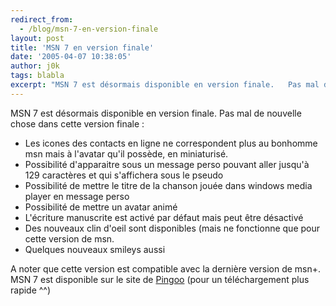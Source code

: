 ```yaml
---
redirect_from:
  - /blog/msn-7-en-version-finale
layout: post
title: 'MSN 7 en version finale'
date: '2005-04-07 10:38:05'
author: j0k
tags: blabla
excerpt: "MSN 7 est désormais disponible en version finale.   Pas mal de nouvelle chose dans cette version finale"
---
```


MSN 7 est désormais disponible en version finale.   Pas mal de nouvelle chose dans cette version finale :

* Les icones des contacts en ligne ne correspondent plus au bonhomme msn mais à l'avatar qu'il possède, en miniaturisé.
* Possibilité d'apparaitre sous un message perso pouvant aller jusqu'à 129 caractères et qui s'affichera sous le pseudo
* Possibilité de mettre le titre de la chanson jouée dans windows media player en message perso
* Possibilité de mettre un avatar animé
* L'écriture manuscrite est activé par défaut mais peut être désactivé
* Des nouveaux clin d'oeil sont disponibles (mais ne fonctionne que pour cette version de msn.
* Quelques nouveaux smileys aussi

A noter que cette version est compatible avec la dernière version de msn+.   MSN 7 est disponible sur le site de [Pingoo](http://www.pingoo.net/?itemid=131) (pour un téléchargement plus rapide ^^)
